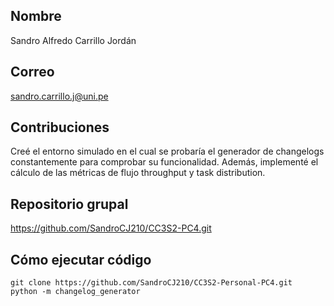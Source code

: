## Nombre
Sandro Alfredo Carrillo Jordán

## Correo
sandro.carrillo.j@uni.pe

## Contribuciones
Creé el entorno simulado en el cual se probaría el generador de changelogs constantemente para comprobar su funcionalidad. Además, implementé el cálculo de las métricas de flujo throughput y task distribution.

## Repositorio grupal
https://github.com/SandroCJ210/CC3S2-PC4.git


## Cómo ejecutar código
```
git clone https://github.com/SandroCJ210/CC3S2-Personal-PC4.git
python -m changelog_generator
```
 